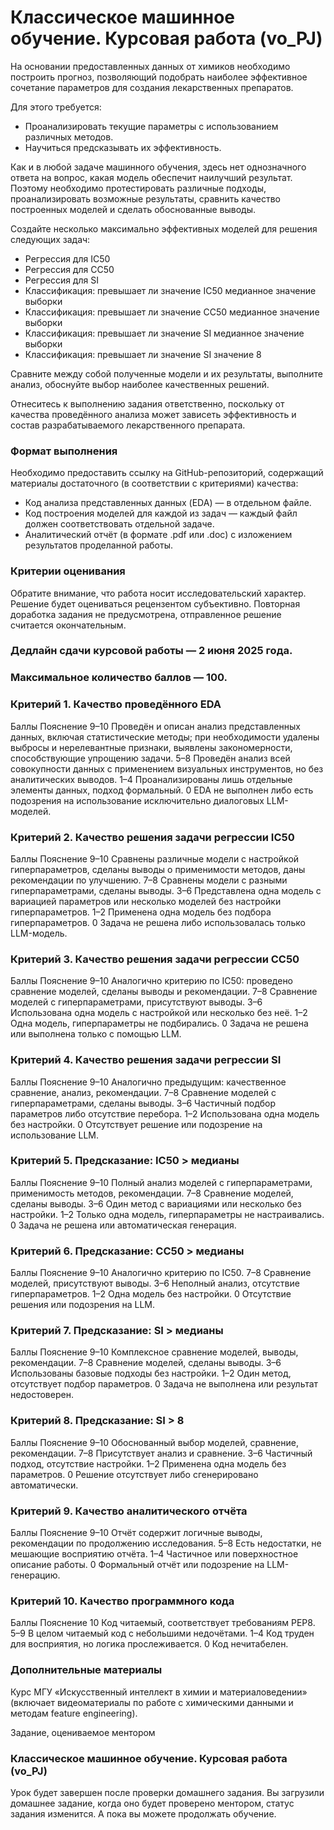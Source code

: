 # Классическое машинное обучение. Курсовая работа (vo_PJ)

На основании предоставленных данных от химиков необходимо построить прогноз, позволяющий подобрать наиболее эффективное сочетание параметров для создания лекарственных препаратов.

Для этого требуется:

- Проанализировать текущие параметры с использованием различных методов.
- Научиться предсказывать их эффективность.

Как и в любой задаче машинного обучения, здесь нет однозначного ответа на вопрос, какая модель обеспечит наилучший результат. Поэтому необходимо протестировать различные подходы, проанализировать возможные результаты, сравнить качество построенных моделей и сделать обоснованные выводы.

Создайте несколько максимально эффективных моделей для решения следующих задач:

- Регрессия для IC50
- Регрессия для CC50
- Регрессия для SI
- Классификация: превышает ли значение IC50 медианное значение выборки
- Классификация: превышает ли значение CC50 медианное значение выборки
- Классификация: превышает ли значение SI медианное значение выборки
- Классификация: превышает ли значение SI значение 8


Сравните между собой полученные модели и их результаты, выполните анализ, обоснуйте выбор наиболее качественных решений.

Отнеситесь к выполнению задания ответственно, поскольку от качества проведённого анализа может зависеть эффективность и состав разрабатываемого лекарственного препарата.

### Формат выполнения
Необходимо предоставить ссылку на GitHub-репозиторий, содержащий материалы достаточного (в соответствии с критериями) качества:

- Код анализа представленных данных (EDA) — в отдельном файле.
- Код построения моделей для каждой из задач — каждый файл должен соответствовать отдельной задаче.
- Аналитический отчёт (в формате .pdf или .doc) с изложением результатов проделанной работы.

### Критерии оценивания
Обратите внимание, что работа носит исследовательский характер. Решение будет оцениваться рецензентом субъективно. Повторная доработка задания не предусмотрена, отправленное решение считается окончательным.

### Дедлайн сдачи курсовой работы — 2 июня 2025 года.
### Максимальное количество баллов — 100.


### Критерий 1. Качество проведённого EDA
Баллы		Пояснение
9–10		Проведён и описан анализ представленных данных, включая статистические методы; при необходимости удалены выбросы и нерелевантные признаки, выявлены закономерности, способствующие упрощению задачи.
5–8   	Проведён анализ всей совокупности данных с применением визуальных инструментов, но без аналитических выводов.
1–4			Проанализированы лишь отдельные элементы данных, подход формальный.
0				EDA не выполнен либо есть подозрения на использование исключительно диалоговых LLM-моделей.


### Критерий 2. Качество решения задачи регрессии IC50
Баллы		Пояснение
9–10		Сравнены различные модели с настройкой гиперпараметров, сделаны выводы о применимости методов, даны рекомендации по улучшению.
7–8			Сравнены модели с разными гиперпараметрами, сделаны выводы.
3–6			Представлена одна модель с вариацией параметров или несколько моделей без настройки гиперпараметров.
1–2			Применена одна модель без подбора гиперпараметров.
0				Задача не решена либо использовалась только LLM-модель.


### Критерий 3. Качество решения задачи регрессии CC50
Баллы		Пояснение
9–10		Аналогично критерию по IC50: проведено сравнение моделей, сделаны выводы и рекомендации.
7–8			Сравнение моделей с гиперпараметрами, присутствуют выводы.
3–6			Использована одна модель с настройкой или несколько без неё.
1–2			Одна модель, гиперпараметры не подбирались.
0				Задача не решена или выполнена только с помощью LLM.


### Критерий 4. Качество решения задачи регрессии SI
Баллы		Пояснение
9–10		Аналогично предыдущим: качественное сравнение, анализ, рекомендации.
7–8			Сравнение моделей с гиперпараметрами, сделаны выводы.
3–6			Частичный подбор параметров либо отсутствие перебора.
1–2			Использована одна модель без настройки.
0				Отсутствует решение или подозрение на использование LLM.


### Критерий 5. Предсказание: IC50 > медианы
Баллы		Пояснение
9–10		Полный анализ моделей с гиперпараметрами, применимость методов, рекомендации.
7–8			Сравнение моделей, сделаны выводы.
3–6			Один метод с вариациями или несколько без настройки.
1–2			Только одна модель, гиперпараметры не настраивались.
0				Задача не решена или автоматическая генерация.


### Критерий 6. Предсказание: CC50 > медианы
Баллы		Пояснение
9–10		Аналогично критерию по IC50.
7–8			Сравнение моделей, присутствуют выводы.
3–6			Неполный анализ, отсутствие гиперпараметров.
1–2			Одна модель без настройки.
0				Отсутствие решения или подозрения на LLM.


### Критерий 7. Предсказание: SI > медианы
Баллы		Пояснение
9–10		Комплексное сравнение моделей, выводы, рекомендации.
7–8			Сравнение моделей, сделаны выводы.
3–6			Использованы базовые подходы без настройки.
1–2			Один метод, отсутствует подбор параметров.
0				Задача не выполнена или результат недостоверен.


### Критерий 8. Предсказание: SI > 8
Баллы		Пояснение
9–10		Обоснованный выбор моделей, сравнение, рекомендации.
7–8			Присутствует анализ и сравнение.
3–6			Частичный подход, отсутствие настройки.
1–2			Применена одна модель без параметров.
0				Решение отсутствует либо сгенерировано автоматически.


### Критерий 9. Качество аналитического отчёта
Баллы		Пояснение
9–10		Отчёт содержит логичные выводы, рекомендации по продолжению исследования.
5–8			Есть недостатки, не мешающие восприятию отчёта.
1–4			Частичное или поверхностное описание работы.
0				Формальный отчёт или подозрение на LLM-генерацию.


### Критерий 10. Качество программного кода
Баллы		Пояснение
10			Код читаемый, соответствует требованиям PEP8.
5–9			В целом читаемый код с небольшими недочётами.
1–4			Код труден для восприятия, но логика прослеживается.
0				Код нечитабелен.


### Дополнительные материалы
Курс МГУ «Искусственный интеллект в химии и материаловедении» (включает видеоматериалы по работе с химическими данными и методам feature engineering).


Задание, оцениваемое ментором
### Классическое машинное обучение. Курсовая работа (vo_PJ)
Урок будет завершен после проверки домашнего задания. Вы загрузили домашнее задание, когда оно будет проверено ментором, статус задания изменится. А пока вы можете продолжать обучение.
